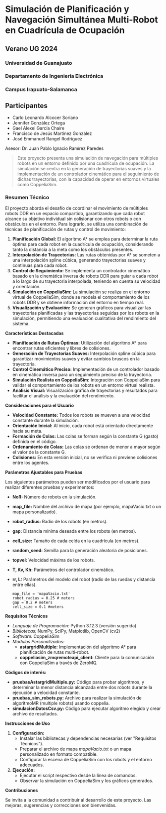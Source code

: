 # **Simulación de Planificación y Navegación Simultánea Multi-Robot en Cuadrícula de Ocupación**

## Verano UG 2024
### Universidad de Guanajuato
### Departamento de Ingeniería Electrónica
### Campus Irapuato-Salamanca

## Participantes

* Carlo Leonardo Alcocer Soriano
* Jennifer González Ortega
* Gael Alexei García Chaire
* Francisco de Jesús Martínez González
* José Emmanuel Rangel Rodríguez

Asesor: Dr. Juan Pablo Ignacio Ramírez Paredes

>Este proyecto presenta una simulación de navegación para múltiples robots en un entorno definido por una cuadrícula de ocupación. La simulación se centra en la generación de trayectorias suaves y la implementación de un controlador cinemático para el seguimiento de dichas trayectorias, con la capacidad de operar en entornos virtuales como CoppeliaSim.

### Resumen Técnico
El proyecto aborda el desafío de coordinar el movimiento de múltiples robots DDR en un espacio compartido, garantizando que cada robot alcance su objetivo individual sin colisionar con otros robots o con obstáculos en el entorno. Para lograrlo, se utiliza una combinación de técnicas de planificación de rutas y control de movimiento:
  1.	**Planificación Global:** El algoritmo A* se emplea para determinar la ruta óptima para cada robot en la cuadrícula de ocupación, considerando tanto la distancia a la meta como los obstáculos presentes.
  2.	**Interpolación de Trayectorias:** Las rutas obtenidas por A* se someten a una interpolación spline cúbica, generando trayectorias suaves y continuas para cada robot.
  3.	**Control de Seguimiento:** Se implementa un controlador cinemático basado en la cinemática inversa de robots DDR para guiar a cada robot a lo largo de su trayectoria interpolada, teniendo en cuenta su velocidad y orientación.
  4.	**Simulación en CoppeliaSim:** La simulación se realiza en el entorno virtual de CoppeliaSim, donde se modela el comportamiento de los robots DDR y se obtiene información del entorno en tiempo real.
  5.	**Visualización y Evaluación:** Se generan gráficos para visualizar las trayectorias planificadas y las trayectorias seguidas por los robots en la simulación, permitiendo una evaluación cualitativa del rendimiento del sistema.


**Características Destacadas**
  * **Planificación de Rutas Óptimas:** Utilización del algoritmo A* para encontrar rutas eficientes y libres de colisiones.	
  * **Generación de Trayectorias Suaves:** Interpolación spline cúbica para garantizar movimientos suaves y evitar cambios bruscos en la trayectoria.	
  * **Control Cinemático Preciso:** Implementación de un controlador basado en cinemática inversa para un seguimiento preciso de la trayectoria.	
  * **Simulación Realista en CoppeliaSim:** Integración con CoppeliaSim para validar el comportamiento de los robots en un entorno virtual realista.	
  * **Análisis Visual:** Visualización gráfica de trayectorias y resultados para facilitar el análisis y la evaluación del rendimiento.	
  
**Consideraciones para el Usuario**
  * **Velocidad Constante:** Todos los robots se mueven a una velocidad constante durante la simulación.
  * **Orientación Inicial:** Al inicio, cada robot está orientado directamente hacia su meta.
  * **Formación de Colas:** Las colas se forman según la constante G (gasto) definida en el código.
  * **Ordenamiento de Colas:** Las colas se ordenan de menor a mayor según el valor de la constante G.
  * **Colisiones:** En esta versión inicial, no se verifica ni previene colisiones entre los agentes.

**Parámetros Ajustables para Pruebas**

  Los siguientes parámetros pueden ser modificados por el usuario para realizar diferentes pruebas y experimentos:

* **NoR:** Número de robots en la simulación.
* **map_file:** Nombre del archivo de mapa (por ejemplo, mapaVacio.txt o un mapa personalizado).
* **robot_radius:** Radio de los robots (en metros).
* **gap:** Distancia mínima deseada entre los robots (en metros).
* **cell_size:** Tamaño de cada celda en la cuadrícula (en metros).
* **random_seed:** Semilla para la generación aleatoria de posiciones.
* **topvel:** Velocidad máxima de los robots.
* **T, Kv, Kh:** Parámetros del controlador cinemático.
* **rr, L:** Parámetros del modelo del robot (radio de las ruedas y distancia entre ellas).

  ~~~
  map_file = 'mapaVacio.txt'
  robot_radius = 0.25 # meters
  gap = 0.2 # meters
  cell_size = 0.1 #meters
  ~~~
  
**Requisitos Técnicos**
  *	*Lenguaje de Programación:* Python 3.12.3 (versión sugerida)
  *	*Bibliotecas:* NumPy, SciPy, Matplotlib, OpenCV (cv2)
  *	*Software:* CoppeliaSim 
  *	*Módulos Personalizados:*
      *	**astargridMultiple:** Implementación del algoritmo A* para planificación de rutas multi-robot.
      *	**coppeliasim_zmqremoteapi_client:** Cliente para la comunicación con CoppeliaSim a través de ZeroMQ.
  
**Códigos de interés:**
  *	**pruebasAstargridMultiple.py:** Código para probar algoritmos, y determinar la menor distancia alcanzada entre dos robots durante la ejecución a velocidad constante.
  *	**pruebas_sim_robots.py:** Archivo para realizar la simulación de algoritmoMR (multiple robots) usando coppelia.
  *	**simulacionDatosCsv.py:** Código para ejecutar algoritmo elegido y crear archivo de resultados.

  
**Instrucciones de Uso**
  1.	**Configuración:**
	    *	Instalar las bibliotecas y dependencias necesarias (ver "Requisitos Técnicos").
	    *	Preparar el archivo de mapa *mapaVacio.txt* o un mapa personalizado en formato compatible.
	    *	Configurar la escena de CoppeliaSim con los robots y el entorno adecuados.
  2.	**Ejecución:**
	    *	Ejecutar el script respectivo desde la línea de comandos.
	    *	Observar la simulación en CoppeliaSim y los gráficos generados.
    
  **Contribuciones**
  
Se invita a la comunidad a contribuir al desarrollo de este proyecto. Las mejoras, sugerencias y correcciones son bienvenidas.



